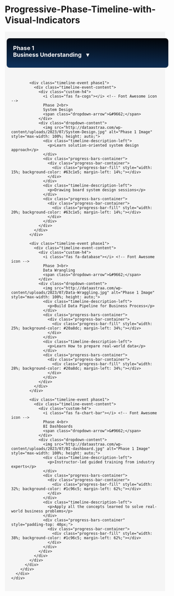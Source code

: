 # Progressive-Phase-Timeline-with-Visual-Indicators
<!DOCTYPE html>
<html>
<head>
  <link rel="stylesheet" href="https://maxcdn.bootstrapcdn.com/bootstrap/4.5.2/css/bootstrap.min.css">
  <link rel="stylesheet" href="https://cdnjs.cloudflare.com/ajax/libs/font-awesome/5.15.3/css/all.min.css"> <!-- Font Awesome CSS -->
  <style>
    .outer-container {
      background: #f5f5f5;
      padding: 20px;
    }
  
    .timeline {
      position: relative;
    }

    .timeline::before {
      content: '';
      position: absolute;
      top: 0;
      left: 50%;
      width: 2px;
      height: calc(100% - 20px);
      background-color: #ccc;
      transform: translateX(-50%);
      z-index: -1;
    }

    .timeline-event {
      position: relative;
      margin-bottom: 40px;
      width: 110%; /* Adjust the width as needed */
      margin-left: auto;
      margin-right: auto;
      left: -15px;
    }

    .timeline-event::before {
      content: '';
      position: absolute;
      top: 50%;
      left: -10px;
      width: 20px;
      height: 20px;
      background-color: #ccc;
      border-radius: 50%;
      transform: translateY(-50%);
    }

    .timeline-event-content {
      position: relative;
      padding: 20px;
      border: 1px solid #ccc;
      border-radius: 5px;
      display: flex;
      flex-wrap: wrap;
      justify-content: flex-start;
      align-items: flex-start;
      border-radius: 10px; /* Added border radius */
      background: linear-gradient(2deg, #0f335e, #010408);
    }

    .custom-h4 {
      font-weight: bold;
      font-size: 18px;
      margin-top: 0;
      margin-bottom: 10px;
      color: #FFF;
    }

    .custom-h4 .fa {
      margin-right: 5px;
    }

    .timeline-description {
      font-size: 14px;
      margin-bottom: 10px;
      color: #FFF;
    }

    .timeline-description p {
      margin-bottom: 0;
    }

    .timeline-description-left {
      width: 50%;
      float: left;
      margin-right: 10px;
      color: #FFF;
      font-size: 13px;
    }

    .timeline-event-content img {
      max-width: 50%;
      height: 40px;
      width: 80%;
      margin: 0 auto;
      display: block;
      margin-bottom: 20px;
    }

    .progress-bar-container {
      height: 10px;
      background-color: #f9f9f9;
      border-radius: 5px;
      overflow: hidden;
      margin-bottom: 10px;
      width: 100%; /* Adjust the width as needed */
    }

    .progress-bars-container {
      display: flex;
      flex-direction: column;
      align-items: flex-start;
      padding-top: 20px;
      padding-left: 10px;
    }

    .progress-bar-container + .progress-bar-container {
      margin-top: 15px; /* Additional margin for the second progress bar */
    }

    .progress-bar-fill {
      height: 100%;
      width: 0; /* Initial width */
      background-color: #a0d8ef; /* Default fill color */
    }

    .dropdown-content {
      display: none;
    }

    .custom-h4 .dropdown-arrow {
      cursor: pointer;
      margin-left: 10px;
    }

    .custom-h4 .dropdown-arrow.rotate {
      transform: rotate(180deg);
    }

    .timeline-event-content.show .dropdown-content {
      display: block;
    }
  </style>
</head>
<body>
  <div class="outer-container">
    <div class="container">
      <div class="row">
        <div class="col-md-6 offset-md-3">
          <div class="timeline">
            <div class="timeline-event phase1">
              <div class="timeline-event-content">
                <div class="custom-h4">
                  <i class="fas fa-chart-line"></i> <!-- Font Awesome icon -->
                  Phase 1<br>
                  Business Understanding
                  <span class="dropdown-arrow">&#9662;</span>
                </div>
                <div class="dropdown-content">
                  <img src="http://dataastraa.com/wp-content/uploads/2023/07/Business-Understanding.jpg" alt="Phase 1 Image" style="max-width: 100%; height: auto;">
                  <div class="timeline-description-left">
                    <p>Understand clients' Business Model</p>
                  </div>
                  <div class="progress-bars-container">
                    <div class="progress-bar-container">
                      <div class="progress-bar-fill" style="width: 10%; background-color: #a0d8ef;"></div>
                    </div>
                  </div>
                  <div class="timeline-description-left">
                    <p>Requirement Mapping on Client's needs</p>
                  </div>
                  <div class="progress-bars-container">
                    <div class="progress-bar-container">
                      <div class="progress-bar-fill" style="width: 14%; background-color: #a0d8ef;"></div>
                    </div>
                  </div>
                </div>
              </div>
            </div>

            <div class="timeline-event phase1">
              <div class="timeline-event-content">
                <div class="custom-h4">
                  <i class="fas fa-cogs"></i> <!-- Font Awesome icon -->
                  Phase 2<br>
                  System Design
                  <span class="dropdown-arrow">&#9662;</span>
                </div>
                <div class="dropdown-content">
                  <img src="http://dataastraa.com/wp-content/uploads/2023/07/System-Design.jpg" alt="Phase 1 Image" style="max-width: 100%; height: auto;">
                  <div class="timeline-description-left">
                    <p>Learn solution-oriented system design approach</p>
                  </div>
                  <div class="progress-bars-container">
                    <div class="progress-bar-container">
                      <div class="progress-bar-fill" style="width: 15%; background-color: #63c1e5; margin-left: 14%;"></div>
                    </div>
                  </div>
                  <div class="timeline-description-left">
                    <p>Drawing board system design sessions</p>
                  </div>
                  <div class="progress-bars-container">
                    <div class="progress-bar-container">
                      <div class="progress-bar-fill" style="width: 20%; background-color: #63c1e5; margin-left: 14%;"></div>
                    </div>
                  </div>
                </div>
              </div>
            </div>

            <div class="timeline-event phase1">
              <div class="timeline-event-content">
                <div class="custom-h4">
                  <i class="fas fa-database"></i> <!-- Font Awesome icon -->
                  Phase 3<br>
                  Data Wrangling
                  <span class="dropdown-arrow">&#9662;</span>
                </div>
                <div class="dropdown-content">
                  <img src="http://dataastraa.com/wp-content/uploads/2023/07/Data-Wraggling.jpg" alt="Phase 1 Image" style="max-width: 100%; height: auto;">
                  <div class="timeline-description-left">
                    <p>Build Data Pipeline for Business Process</p>
                  </div>
                  <div class="progress-bars-container">
                    <div class="progress-bar-container">
                      <div class="progress-bar-fill" style="width: 25%; background-color: #20a8dc; margin-left: 34%;"></div>
                    </div>
                  </div>
                  <div class="timeline-description-left">
                    <p>Learn How to prepare real-world data</p>
                  </div>
                  <div class="progress-bars-container">
                    <div class="progress-bar-container">
                      <div class="progress-bar-fill" style="width: 28%; background-color: #20a8dc; margin-left: 34%;"></div>
                    </div>
                  </div>
                </div>
              </div>
            </div>

            <div class="timeline-event phase1">
              <div class="timeline-event-content">
                <div class="custom-h4">
                  <i class="fas fa-chart-bar"></i> <!-- Font Awesome icon -->
                  Phase 4<br>
                  BI Dashboards
                  <span class="dropdown-arrow">&#9662;</span>
                </div>
                <div class="dropdown-content">
                  <img src="http://dataastraa.com/wp-content/uploads/2023/07/BI-dashboard.jpg" alt="Phase 1 Image" style="max-width: 100%; height: auto;">
                  <div class="timeline-description-left">
                    <p>Instructor-led guided training from industry experts</p>
                  </div>
                  <div class="progress-bars-container">
                    <div class="progress-bar-container">
                      <div class="progress-bar-fill" style="width: 32%; background-color: #1c96c5; margin-left: 62%;"></div>
                    </div>
                  </div>
                  <div class="timeline-description-left">
                    <p>Apply all the concepts learned to solve real-world business problems</p>
                  </div>
                  <div class="progress-bars-container" style="padding-top: 40px;">
                    <div class="progress-bar-container">
                      <div class="progress-bar-fill" style="width: 38%; background-color: #1c96c5; margin-left: 62%;"></div>
                    </div>
                  </div>
                </div>
              </div>
            </div>
          </div>
        </div>
      </div>
    </div>
  </div>

  <!-- Include Bootstrap JavaScript and Font Awesome JavaScript -->
  <script src="https://maxcdn.bootstrapcdn.com/bootstrap/4.5.2/js/bootstrap.min.js"></script>
  <script src="https://cdnjs.cloudflare.com/ajax/libs/font-awesome/5.15.3/js/all.min.js"></script> <!-- Font Awesome JavaScript -->
  <script>
    document.addEventListener('DOMContentLoaded', function() {
      var dropdownArrows = document.querySelectorAll('.dropdown-arrow');
      dropdownArrows.forEach(function(arrow) {
        arrow.addEventListener('click', function() {
          var timelineEventContent = this.parentNode.parentNode;
          timelineEventContent.classList.toggle('show');
          this.classList.toggle('rotate');
        });
      });
    });
  </script>
</body>
</html>
